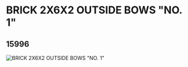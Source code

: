 # BRICK 2X6X2 OUTSIDE BOWS "NO. 1"
## 15996
![BRICK 2X6X2 OUTSIDE BOWS "NO. 1"](https://lc-www-live-s.legocdn.com/media/bricks/5/2/6056644.jpg)